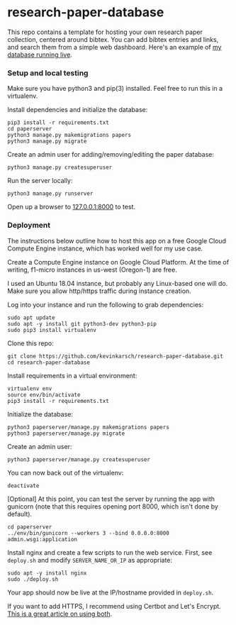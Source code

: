 # research-paper-database

This repo contains a template for hosting your own research paper collection, centered around bibtex. You can add bibtex entries and links, and search them from a simple web dashboard. Here's an example of [my database running live](https://paperdb.kevinkarsch.com).

### Setup and local testing

Make sure you have python3 and pip(3) installed. Feel free to run this in a virtualenv.

Install dependencies and initialize the database:

```
pip3 install -r requirements.txt
cd paperserver
python3 manage.py makemigrations papers
python3 manage.py migrate
```

Create an admin user for adding/removing/editing the paper database:

```
python3 manage.py createsuperuser
```

Run the server locally:

```
python3 manage.py runserver
```

Open up a browser to [127.0.0.1:8000](http://127.0.0.1:8000) to test.


### Deployment

The instructions below outline how to host this app on a free Google Cloud Compute Engine instance, which has worked well for my use case.

Create a Compute Engine instance on Google Cloud Platform. At the time of writing, f1-micro instances in us-west (Oregon-1) are free.

I used an Ubuntu 18.04 instance, but probably any Linux-based one will do. Make sure you allow http/https traffic during instance creation.

Log into your instance and run the following to grab dependencies:
```
sudo apt update
sudo apt -y install git python3-dev python3-pip
sudo pip3 install virtualenv
```

Clone this repo:
```
git clone https://github.com/kevinkarsch/research-paper-database.git
cd research-paper-database
```

Install requirements in a virtual environment:
```
virtualenv env
source env/bin/activate
pip3 install -r requirements.txt
```

Initialize the database:
```
python3 paperserver/manage.py makemigrations papers
python3 paperserver/manage.py migrate
```

Create an admin user:
```
python3 paperserver/manage.py createsuperuser
```

You can now back out of the virtualenv:
```
deactivate
```

[Optional] At this point, you can test the server by running the app with gunicorn (note that this requires opening port 8000, which isn't done by default).
```
cd paperserver
../env/bin/gunicorn --workers 3 --bind 0.0.0.0:8000 admin.wsgi:application
```

Install nginx and create a few scripts to run the web service. First, see `deploy.sh` and modify `SERVER_NAME_OR_IP` as appropriate:
```
sudo apt -y install nginx
sudo ./deploy.sh
```

Your app should now be live at the IP/hostname provided in `deploy.sh`.

If you want to add HTTPS, I recommend using Certbot and Let's Encrypt. [This is a great article on using both](https://www.digitalocean.com/community/tutorials/how-to-secure-nginx-with-let-s-encrypt-on-ubuntu-18-04).

